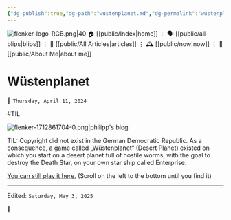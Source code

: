 ```yaml
---
{"dg-publish":true,"dg-path":"wustenplanet.md","dg-permalink":"wustenplanet/","permalink":"/wustenplanet/","title":"Wüstenplanet"}
---
```



<div class="transclusion internal-embed is-loaded"><div class="markdown-embed">




![flenker-logo-RGB.png|40](/img/user/attachments/flenker-logo-RGB.png)
🏠 [[public/Index\|home]]  ⋮ 🗣️ [[public/all-blips\|blips]] ⋮  📝 [[public/All Articles\|articles]]  ⋮ 🕰️ [[public/now\|now]] ⋮ 🪪 [[public/About Me\|about me]]


</div></div>


# Wüstenplanet
<p><span>📆 <code>Thursday, April 11, 2024</code></span></p>
#TIL

![flenker-1712861704-0.png|philipp's blog](/img/user/attachments/flenker-1712861704-0.png)

TIL:  Copyright did not exist in the German Democratic Republic. As a consequence, a game called „Wüstenplanet“ (Desert Planet) existed on which you start on a desert planet full of hostile worms, with the goal to destroy the Death Star, on your own star ship called Enterprise.

[You can still play it here.](https://lanale.de/kc85_emu/KC85_Emu.html) (Scroll on the left to the bottom until you find it)

- - -
<p><span>Edited: <code>Saturday, May 3, 2025</code></span></p>
👾
